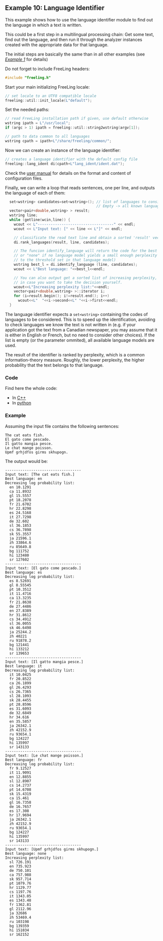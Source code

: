 
## Example 10: Language Identifier

This example shows how to use the language identifier module to find out the language in which a text is written.

This could be a first step in a multilingual processing chain: Get some text, find out the language, and then run it through the analyzer instances created with the appropriate data for that language.

The initial steps are basically the same than in all other examples (see [*Example 1*](example01.md) for details)

Do not forget to include FreeLing headers:
```C++
#include "freeling.h"
```
	
Start your main initializing FreeLing locale:
```C++
// set locale to an UTF8 compatible locale
freeling::util::init_locale(L"default");
```

Set the needed paths:
```C++
// read FreeLing installation path if given, use default otherwise
wstring ipath = L"/usr/local";
if (argc > 1) ipath = freeling::util::string2wstring(argv[1]);

// path to data common to all languages
wstring cpath = ipath+L"/share/freeling/common/";
```

Now we can create an instance of the language identifier:
```C++
// creates a language identifier with the default config file
freeling::lang_ident di(cpath+L"lang_ident/ident.dat");
```  

Check the [user manual](https://talp-upc.gitbooks.io/freeling-user-manual/content/) for details on the format and content of configuration files.

Finally, we can write a loop that reads sentences, one per line, and outputs the language of each of them:
```C++
  set<wstring> candidates=set<wstring>(); // list of languages to consider. 
                                          // Empty -> all known languages
  vector<pair<double,wstring> > result;
  wstring line;
  while (getline(wcin,line)) {
    wcout << L"-----------------------------------" << endl;
    wcout << L"Input text: [" << line << L"]" << endl;

    // classificate the read text line and obtain a sorted 'result' vector <language_code, perplexity>
    di.rank_languages(result, line, candidates);

    // The funcion identify_language will return the code for the best language, 
    // or "none" if no language model yields a small enough perplexity (according
    // to the threshold set in that language model)
    wstring best_l = di.identify_language (line, candidates);
    wcout << L"Best language: "<<best_l<<endl;

    // You can also output get a sorted list of increasing perplexity,
    // in case you want to take the decision yourself.
    wcout<<L"Increasing perplexity list:"<<endl;
    vector<pair<double,wstring> >::iterator i;
    for (i=result.begin(); i!=result.end(); i++)
      wcout<<L"  "<<i->second<<L" "<<i->first<<endl;     
  }
``` 

The language identifier expects a `set<wstring>` containing the codes of languages to be considered. This is to speed up the identification, avoiding to check languages we know the text is not written in (e.g. if your application got the text from a Canadian newspaper, you may assume that it is either in English or French, but no need to consider other choices).
If the list is empty (or the parameter ommited), all available language models are used.

The result of the identifier is ranked by perplexity, which is a common information-theory measure. Roughly, the lower perplexity, the higher probability that the text belongs to that language. 


### Code

Find here the whole code:
  - In [C++](code/example10.cc.md)
  - In [python](code/example10.py.md)


### Example

Assuming the input file contains the following sentences:
``` 
The cat eats fish.
El gato come pescado.
Il gatto mangia pesce.
Le chat mange poisson.
Upmf grhjdfos girms skhupogn.
```

The output would be:
```
-----------------------------------
Input text: [The cat eats fish.]
Best language: en
Decreasing log probability list:
  en 10.1291
  ca 11.8932
  gl 15.5557
  pt 18.2078
  fr 21.6702
  hr 22.8298
  es 24.5168
  it 27.7298
  de 32.602
  sl 36.1853
  cs 36.7898
  sk 55.3557
  ja 21596.1
  zh 33864.6
  ru 85649.8
  bg 111752
  hi 123480
  sr 127602
-----------------------------------
Input text: [El gato come pescado.]
Best language: es
Decreasing log probability list:
  es 8.52691
  gl 8.55545
  pt 10.3512
  it 11.4716
  ca 13.3235
  fr 21.8638
  de 27.4486
  en 27.8389
  hr 31.8612
  cs 34.4912
  sl 36.0055
  sk 46.6498
  ja 25244.2
  zh 40221
  ru 91878.2
  bg 121441
  hi 133212
  sr 139653
-----------------------------------
Input text: [Il gatto mangia pesce.]
Best language: it
Decreasing log probability list:
  it 10.0425
  fr 20.8522
  ca 26.1899
  gl 26.4293
  cs 26.7365
  sl 28.1093
  sk 28.4455
  pt 28.8596
  es 31.6093
  de 32.6849
  hr 34.616
  en 35.5857
  ja 26342.1
  zh 42152.9
  ru 93654.1
  bg 124227
  hi 135997
  sr 143133
-----------------------------------
Input text: [Le chat mange poisson.]
Best language: fr
Decreasing log probability list:
  fr 9.12527
  it 11.9091
  en 12.8855
  sl 12.8907
  cs 14.2737
  pt 14.6708
  sk 15.4319
  ca 15.461
  gl 16.7358
  de 16.7657
  es 17.308
  hr 17.9694
  ja 26342.1
  zh 42152.9
  ru 93654.1
  bg 124227
  hi 135997
  sr 143133
-----------------------------------
Input text: [Upmf grhjdfos girms skhupogn.]
Best language: none
Increasing perplexity list:
  sl 726.191
  en 735.923
  de 750.101
  ca 757.988
  sk 957.714
  pt 1079.76
  hr 1129.77
  cs 1197.76
  it 1343.05
  es 1343.48
  fr 1362.81
  gl 2112.96
  ja 32686
  zh 53469.4
  ru 103198
  bg 139359
  hi 151034
  sr 162152
```


